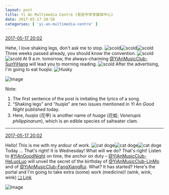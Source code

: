 ```yaml
---
layout: post
title: Yi An Multimedia Centre (易安中学多媒体中心)
date: 2017-05-17 20:58
categories: [ 'yi-an-multimedia-centre' ]
---
```


<div class="weibo-info">
  <a href="http://weibo.com/6196825252/F3yIPo2Nc">2017-05-17 20:02</a>
</div>

Hehe, I love shaking legs, don't ask me to stop. ![scold](http://img.t.sinajs.cn/t4/appstyle/expression/ext/normal/60/numav2_org.gif)![scold](http://img.t.sinajs.cn/t4/appstyle/expression/ext/normal/60/numav2_org.gif)![scold](http://img.t.sinajs.cn/t4/appstyle/expression/ext/normal/60/numav2_org.gif) Three weeks passed already, you should know the convention. ![scold](http://img.t.sinajs.cn/t4/appstyle/expression/ext/normal/60/numav2_org.gif)![scold](http://img.t.sinajs.cn/t4/appstyle/expression/ext/normal/60/numav2_org.gif) At 9 a.m. tomorrow, the always-charming [@YiAnMusicClub-SunYiHang](http://weibo.com/u/6108316220) will lead you to morning reading. ![scold](http://img.t.sinajs.cn/t4/appstyle/expression/ext/normal/60/numav2_org.gif) After the advertising, I'm going to eat *huajia*. ![Husky](http://img.t.sinajs.cn/t4/appstyle/expression/ext/normal/74/moren_hashiqi_org.png)

<!-- more -->

![Image](http://wx2.sinaimg.cn/mw690/006Lnfkoly1ffonlsti3jj30qo1407ao.jpg)

Note:
1. The first sentence of the post is imitating the lyrics of a song.
1. “Shaking legs” and “*huajia*” are two issues mentioned in *Yi An Good Night* published today.
1. Here, *huajia* (花甲) is another name of *huage* (花蛤; *Venerupis philippinarum*), which is an edible species of saltwater clam.

---

<div class="weibo-info">
  <a href="http://weibo.com/6196825252/F3yIPo2Nc">2017-05-17 20:02</a>
</div>

Hello! This is me with my ardour of work. ![cat doge](http://img.t.sinajs.cn/t4/appstyle/expression/ext/normal/4a/mm_org.gif)![cat doge](http://img.t.sinajs.cn/t4/appstyle/expression/ext/normal/4a/mm_org.gif)![cat doge](http://img.t.sinajs.cn/t4/appstyle/expression/ext/normal/4a/mm_org.gif) Today … That's right! It is Wednesday! What will we do? That's right! Listen to [#YiAnGoodNight](http://weibo.com/p/10080892b104a59bff303ca883e7931b5b916e) on time, the anchor on duty – [@YiAnMusicClub-HeLuoLuo](http://weibo.com/u/6117570574) will unveil the secret of the birthday of [@YiAnMusicClub-LinMo](http://weibo.com/u/6108312042) and of [@YiAnMusicClub-FangXiangRui](http://weibo.com/u/6117583008). What? It has started? Here's the portal and I'm going to take extra (some) work (medicine)! (wink, wink, wink) [❏ Link](http://m.ximalaya.com/78339006/sound/38218206)

![Image](http://wx4.sinaimg.cn/mw690/006Lnfkoly1ffom1nhlduj31400qogu3.jpg)
